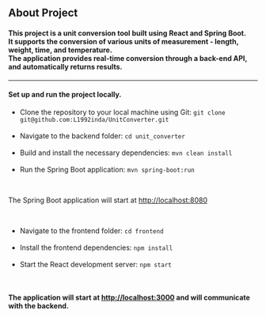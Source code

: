 <h2>About Project</h2>
<h4>
  This project is a unit conversion tool built using React and Spring Boot.<br>
  It supports the conversion of various units of measurement - length, weight, time, and temperature.<br>
  The application provides real-time conversion through a back-end API, and automatically returns results.
</h4>
<hr>
<h4>Set up and run the project locally.</h4>
<ul>
  <li>
    Clone the repository to your local machine using Git:
    <code>git clone git@github.com:L1992inda/UnitConverter.git</code>
  </li>
  <br>
  <li>
    Navigate to the backend folder:
    <code>cd unit_converter</code>
  </li>
  <br>
  <li>
    Build and install the necessary dependencies:
    <code>mvn clean install</code>
  </li>
  <br>
  <li>Run the Spring Boot application:
    <code>mvn spring-boot:run</code>
  </li>
 </ul>
 <br>
<p>The Spring Boot application will start at <a href="http://localhost:8080">http://localhost:8080</a></p>
<br>
<ul>
  <li>Navigate to the frontend folder:
    <code>cd frontend</code>
  </li>
  <br>
  <li>Install the frontend dependencies:
    <code>npm install</code>
  </li>
  <br>
  <li>Start the React development server:
    <code>npm start</code>
  </li>
</ul>
<br>
<h4>The application will start at <a href="http://localhost:3000">http://localhost:3000</a> and will communicate with the backend.</h4>






